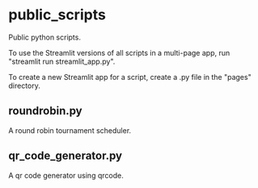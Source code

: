 # public_scripts
Public python scripts.

To use the Streamlit versions of all scripts in a multi-page app, run "streamlit run streamlit_app.py".

To create a new Streamlit app for a script, create a .py file in the "pages" directory.

## roundrobin.py
A round robin tournament scheduler. 

## qr_code_generator.py
A qr code generator using qrcode.
